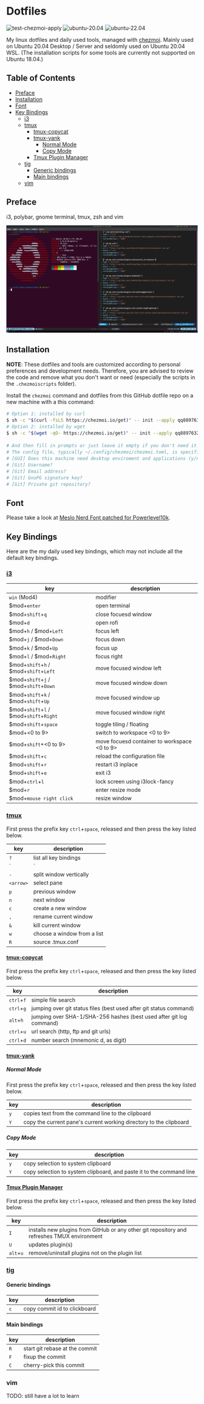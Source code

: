 # Dotfiles <!-- omit in toc -->

![test-chezmoi-apply](https://github.com/qq88976321/dotfiles/actions/workflows/test-chezmoi-apply.yaml/badge.svg)
![ubuntu-20.04](https://img.shields.io/badge/ubuntu-20.04-blue)
![ubuntu-22.04](https://img.shields.io/badge/ubuntu-22.04-blue)

My linux dotfiles and daily used tools, managed with [chezmoi](https://www.chezmoi.io). Mainly used on Ubuntu 20.04 Desktop / Server and seldomly used on Ubuntu 20.04 WSL. (The installation scripts for some tools are currently not supported on Ubuntu 18.04.)

## Table of Contents <!-- omit in toc -->

- [Preface](#preface)
- [Installation](#installation)
- [Font](#font)
- [Key Bindings](#key-bindings)
    - [i3](#i3)
    - [tmux](#tmux)
        - [tmux-copycat](#tmux-copycat)
        - [tmux-yank](#tmux-yank)
            - [Normal Mode](#normal-mode)
            - [Copy Mode](#copy-mode)
        - [Tmux Plugin Manager](#tmux-plugin-manager)
    - [tig](#tig)
        - [Generic bindings](#generic-bindings)
        - [Main bindings](#main-bindings)
    - [vim](#vim)

## Preface

i3, polybar, gnome terminal, tmux, zsh and vim

![screenshot](images/preface.png)

## Installation

**NOTE**: These dotfiles and tools are customized according to personal preferences and development needs. Therefore, you are advised to review the code and remove what you don't want or need (especially the scripts in the `.chezmoiscripts` folder).

Install the `chezmoi` command and dotfiles from this GitHub dotfile repo on a new machine with a this command:

```sh
# Option 1: installed by curl
$ sh -c "$(curl -fsLS https://chezmoi.io/get)" -- init --apply qq88976321
# Option 2: installed by wget
$ sh -c "$(wget -qO- https://chezmoi.io/get)" -- init --apply qq88976321

# And then fill in prompts or just leave it empty if you don't need it
# The config file, typically ~/.config/chezmoi/chezmoi.toml, is specific to the local machine.
# [GUI] Does this machine need desktop enviroment and applications (y/n)?
# [Git] Username?
# [Git] Email address?
# [Git] GnuPG signature key?
# [Git] Private git repository?
```

## Font

Please take a look at [Meslo Nerd Font patched for Powerlevel10k](https://github.com/romkatv/powerlevel10k/blob/master/font.md).

## Key Bindings

Here are the my daily used key bindings, which may not include all the default key bindings.

### [i3](https://github.com/i3/i3)

| key                                     | description                                  |
| --------------------------------------- | -------------------------------------------- |
| `win` (Mod4)                            | modifier                                     |
| $mod+`enter`                            | open terminal                                |
| $mod+`shift`+`q`                        | close focuesd window                         |
| $mod+`d`                                | open rofi                                    |
| $mod+`h` / $mod+`Left`                  | focus left                                   |
| $mod+`j` / $mod+`Down`                  | focus down                                   |
| $mod+`k` / $mod+`Up`                    | focus up                                     |
| $mod+`l` / $mod+`Right`                 | focus right                                  |
| $mod+`shift`+`h` / $mod+`shift`+`Left`  | move focused window left                     |
| $mod+`shift`+`j` / $mod+`shift`+`Down`  | move focused window down                     |
| $mod+`shift`+`k` / $mod+`shift`+`Up`    | move focused window up                       |
| $mod+`shift`+`l` / $mod+`shift`+`Right` | move focused window right                    |
| $mod+`shift`+`space`                    | toggle tiling / floating                     |
| $mod+<0 to 9>                           | switch to workspace <0 to 9>                 |
| $mod+`shift`+<0 to 9>                   | move focuesd container to workspace <0 to 9> |
| $mod+`shift`+`c`                        | reload the configuration file                |
| $mod+`shift`+`r`                        | restart i3 inplace                           |
| $mod+`shift`+`e`                        | exit i3                                      |
| $mod+`ctrl`+`l`                         | lock screen using i3lock-fancy               |
| $mod+`r`                                | enter resize mode                            |
| $mod+`mouse right click`                | resize window                                |

### [tmux](https://github.com/tmux/tmux)

First press the prefix key `ctrl`+`space`, released and then press the key listed below.

| key       | description                 |
| --------- | --------------------------- |
| `?`       | list all key bindings       |
| `|`       | split window horizontally   |
| `-`       | split window vertically     |
| `<arrow>` | select pane                 |
| `p`       | previous window             |
| `n`       | next window                 |
| `c`       | create a new window         |
| `,`       | rename current window       |
| `&`       | kill current window         |
| `w`       | choose a window from a list |
| `R`       | source .tmux.conf           |

#### [tmux-copycat](https://github.com/tmux-plugins/tmux-copycat)

First press the prefix key `ctrl`+`space`, released and then press the key listed below.

| key        | description                                                         |
| ---------- | ------------------------------------------------------------------- |
| `ctrl`+`f` | simple file search                                                  |
| `ctrl`+`g` | jumping over git status files (best used after git status command)  |
| `alt`+`h`  | jumping over SHA-1/SHA-256 hashes (best used after git log command) |
| `ctrl`+`u` | url search (http, ftp and git urls)                                 |
| `ctrl`+`d` | number search (mnemonic d, as digit)                                |

#### [tmux-yank](https://github.com/tmux-plugins/tmux-yank)

##### Normal Mode

First press the prefix key `ctrl`+`space`, released and then press the key listed below.

| key | description                                                        |
| --- | ------------------------------------------------------------------ |
| `y` | copies text from the command line to the clipboard                 |
| `Y` | copy the current pane's current working directory to the clipboard |

##### Copy Mode

| key | description                                                          |
| --- | -------------------------------------------------------------------- |
| `y` | copy selection to system clipboard                                   |
| `Y` | copy selection to system clipboard, and paste it to the command line |

#### [Tmux Plugin Manager](https://github.com/tmux-plugins/tpm)

First press the prefix key `ctrl`+`space`, released and then press the key listed below.

| key       | description                                                                                 |
| --------- | ------------------------------------------------------------------------------------------- |
| `I`       | installs new plugins from GitHub or any other git repository and refreshes TMUX environment |
| `U`       | updates plugin(s)                                                                           |
| `alt`+`u` | remove/uninstall plugins not on the plugin list                                             |

### [tig](https://github.com/jonas/tig)

#### Generic bindings

| key | description                  |
| --- | ---------------------------- |
| `c` | copy commit id to clickboard |

#### Main bindings

| key | description                    |
| --- | ------------------------------ |
| `R` | start git rebase at the commit |
| `F` | fixup the commit               |
| `C` | cherry-pick this commit        |

### vim

TODO: still have a lot to learn
